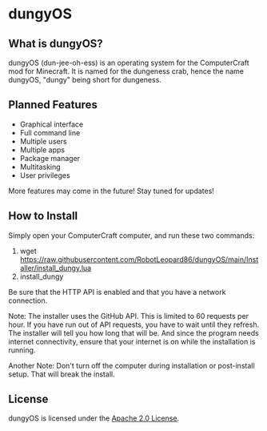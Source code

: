 # dungyOS  
## What is dungyOS?  
dungyOS (dun-jee-oh-ess) is an operating system for the ComputerCraft mod for Minecraft. It is named for the dungeness crab, hence the name dungyOS, "dungy" being short for dungeness.  
## Planned Features 
* Graphical interface
* Full command line  
* Multiple users  
* Multiple apps  
* Package manager  
* Multitasking  
* User privileges  

More features may come in the future! Stay tuned for updates!
## How to Install  
Simply open your ComputerCraft computer, and run these two commands:  
1. wget https://raw.githubusercontent.com/RobotLeopard86/dungyOS/main/Installer/install_dungy.lua  
2. install_dungy  

Be sure that the HTTP API is enabled and that you have a network connection.  

Note: The installer uses the GitHub API. This is limited to 60 requests per hour. If you have run out of API requests, you have to wait until they refresh. The installer will tell you how long that will be. And since the program needs internet connectivity, ensure that your internet is on while the installation is running.  

Another Note: Don't turn off the computer during installation or post-install setup. That will break the install.
## License  
dungyOS is licensed under the [Apache 2.0 License](https://choosealicense.com/licenses/apache-2.0).
